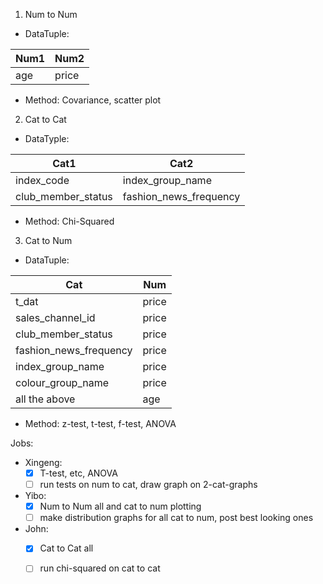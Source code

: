 1. Num to Num 
  - DataTuple:

|Num1|Num2|
|---|---|
  |age|price|

  - Method: Covariance, scatter plot
2. Cat to Cat
  - DataTyple: 

|Cat1|Cat2|
|---|---|
|index_code|index_group_name|
|club_member_status|fashion_news_frequency|
  - Method: Chi-Squared 
3. Cat to Num
  - DataTuple: 

|Cat|Num|
|---|---|
|t_dat|price|
|sales_channel_id|price|
|club_member_status|price|
|fashion_news_frequency|price|
|index_group_name|price|
|colour_group_name|price|
|all the above|age|

  
  - Method: z-test, t-test, f-test, ANOVA 

  Jobs:
  - Xingeng: 
    - [x] T-test, etc, ANOVA
    - [ ] run tests on num to cat, draw graph on 2-cat-graphs
  - Yibo: 
    - [x] Num to Num all and cat to num plotting
    - [ ] make distribution graphs for all cat to num, post best looking ones
  - John: 
    - [x] Cat to Cat all
    - [ ] run chi-squared on cat to cat


